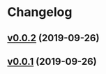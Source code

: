 # Changelog

## [v0.0.2](https://github.com/vvatanabe/cksumfly/compare/v0.0.1...v0.0.2) (2019-09-26)


## [v0.0.1](https://github.com/vvatanabe/cksumfly/compare/7e08e1bb5137...v0.0.1) (2019-09-26)

